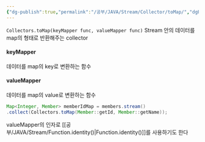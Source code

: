 ```yaml
---
{"dg-publish":true,"permalink":"/공부/JAVA/Stream/Collector/toMap/","dgPassFrontmatter":true}
---
```


`Collectors.toMap(keyMapper func, valueMapper func)`
Stream 안의 데이터를 map의 형태로 반환해주는 collector

#### keyMapper
데이터를 map의 key로 변환하는 함수

#### valueMapper
데이터를 map의 value로 변환하는 함수

````java
Map<Integer, Member> memberIdMap = members.stream()
.collect(Collectors.toMap(Member::getId, Member::getName));
`````

valueMapper의 인자로 [[공부/JAVA/Stream/Function.identity()\|Function.identity()]]를 사용하기도 한다